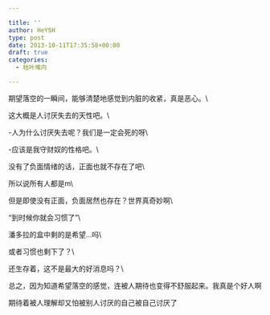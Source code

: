 ```yaml
---

title: ''
author: HeYSH
type: post
date: 2013-10-11T17:35:58+00:00
draft: true
categories:
  - 枯叶堆内

---
```

期望落空的一瞬间，能够清楚地感觉到内脏的收紧，真是恶心。\

这大概是人讨厌失去的天性吧。\

-人为什么讨厌失去呢？我们是一定会死的呀\

-应该是我守财奴的性格吧。\

没有了负面情绪的话，正面也就不存在了吧\

所以说所有人都是m\

但是即使没有正面，负面居然也存在？世界真奇妙啊\

“到时候你就会习惯了”\

潘多拉的盒中剩的是希望…吗\

或者习惯也剩下了？\

还生存着，这不是最大的好消息吗？\

总之，因为知道希望落空的感觉，连被人期待也变得不舒服起来。我真是个好人啊



期待着被人理解却又怕被别人讨厌的自己被自己讨厌了
